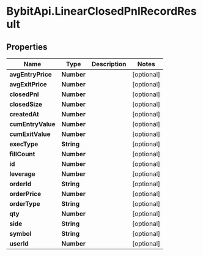 # BybitApi.LinearClosedPnlRecordResult

## Properties
Name | Type | Description | Notes
------------ | ------------- | ------------- | -------------
**avgEntryPrice** | **Number** |  | [optional] 
**avgExitPrice** | **Number** |  | [optional] 
**closedPnl** | **Number** |  | [optional] 
**closedSize** | **Number** |  | [optional] 
**createdAt** | **Number** |  | [optional] 
**cumEntryValue** | **Number** |  | [optional] 
**cumExitValue** | **Number** |  | [optional] 
**execType** | **String** |  | [optional] 
**fillCount** | **Number** |  | [optional] 
**id** | **Number** |  | [optional] 
**leverage** | **Number** |  | [optional] 
**orderId** | **String** |  | [optional] 
**orderPrice** | **Number** |  | [optional] 
**orderType** | **String** |  | [optional] 
**qty** | **Number** |  | [optional] 
**side** | **String** |  | [optional] 
**symbol** | **String** |  | [optional] 
**userId** | **Number** |  | [optional] 


